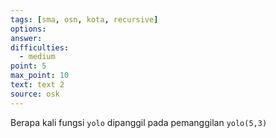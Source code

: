 ```yaml
---
tags: [sma, osn, kota, recursive]
options: 
answer: 
difficulties:
  - medium
point: 5
max_point: 10
text: text 2
source: osk
---
```


Berapa kali fungsi `yolo` dipanggil pada pemanggilan `yolo(5,3)`
